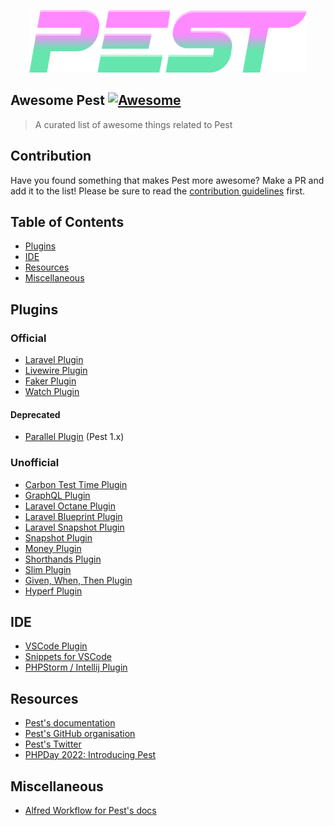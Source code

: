 <p align="center">
    <img title="Pest" height="100" src="https://raw.githubusercontent.com/pestphp/art/master/logo.png" />
</p>

## Awesome Pest [![Awesome](https://rawcdn.githack.com/sindresorhus/awesome/d7305f38d29fed78fa85652e3a63e154dd8e8829/media/badge.svg)](https://github.com/sindresorhus/awesome)

> A curated list of awesome things related to Pest

## Contribution

Have you found something that makes Pest more awesome? Make a PR and add it to the list! Please be sure to read the [contribution guidelines](CONTRIBUTING.md) first.

## Table of Contents

- [Plugins](#plugins)
- [IDE](#ide)
- [Resources](#resources)
- [Miscellaneous](#miscellaneous)

## Plugins

### Official

- [Laravel Plugin](https://pestphp.com/docs/plugins#content-laravel)
- [Livewire Plugin](https://pestphp.com/docs/plugins#content-livewire)
- [Faker Plugin](https://pestphp.com/docs/plugins#content-faker)
- [Watch Plugin](https://pestphp.com/docs/plugins#content-watch)

#### Deprecated

- [Parallel Plugin](https://github.com/pestphp/pest-plugin-parallel) (Pest 1.x)


### Unofficial

- [Carbon Test Time Plugin](https://github.com/spatie/pest-plugin-test-time)
- [GraphQL Plugin](https://github.com/miniaturebase/pest-plugin-graphql)
- [Laravel Octane Plugin](https://github.com/cerbero90/pest-plugin-laravel-octane)
- [Laravel Blueprint Plugin](https://github.com/fidum/laravel-blueprint-pestphp-addon)
- [Laravel Snapshot Plugin](https://github.com/Astrotomic/pest-plugin-laravel-snapshots)
- [Snapshot Plugin](https://github.com/spatie/pest-plugin-snapshots)
- [Money Plugin](https://github.com/lukeraymonddowning/pest-plugin-money)
- [Shorthands Plugin](https://github.com/thled/pest-plugin-shorthands)
- [Slim Plugin](https://github.com/nekofar/pest-plugin-slim)
- [Given, When, Then Plugin](https://github.com/milroyfraser/pest-plugin-gwt)
- [Hyperf Plugin](https://github.com/friendsofhyperf/pest-plugin-hyperf)

## IDE

- [VSCode Plugin](https://github.com/m1guelpf/better-pest)
- [Snippets for VSCode](https://marketplace.visualstudio.com/items?itemName=dansysanalyst.pest-snippets)
- [PHPStorm / Intellij Plugin](https://github.com/pestphp/pest-intellij)

## Resources

- [Pest's documentation](https://pestphp.com)
- [Pest's GitHub organisation](https://github.com/pestphp)
- [Pest's Twitter](https://twitter.com/pestphp)
- [PHPDay 2022: Introducing Pest](https://www.youtube.com/watch?v=MqiGA34ZrQU)

## Miscellaneous

- [Alfred Workflow for Pest's docs](https://github.com/AlexMartinFR/alfred-pestphp-docs)
